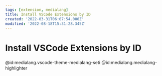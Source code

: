 ```yaml
---
tags: [extension, medialang]
title: Install VSCode Extensions by ID
created: '2022-03-31T06:07:54.000Z'
modified: '2022-08-18T15:31:28.345Z'
---
```


# Install VSCode Extensions by ID

@id:medialang.vscode-theme-medialang-seti
＠id:medialang.medialang-highlighter
